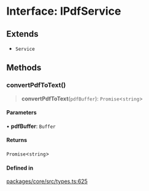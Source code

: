 # Interface: IPdfService

## Extends

- `Service`

## Methods

### convertPdfToText()

> **convertPdfToText**(`pdfBuffer`): `Promise`\<`string`\>

#### Parameters

• **pdfBuffer**: `Buffer`

#### Returns

`Promise`\<`string`\>

#### Defined in

[packages/core/src/types.ts:625](https://github.com/ai16z/eliza/blob/main/packages/core/src/types.ts#L625)

